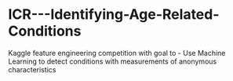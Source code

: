 # ICR---Identifying-Age-Related-Conditions
Kaggle feature engineering competition with goal to - Use Machine Learning to detect conditions with measurements of anonymous characteristics
